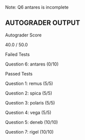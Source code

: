 Note: Q6 antares is incomplete

## AUTOGRADER OUTPUT


Autograder Score

40.0 / 50.0


Failed Tests

Question 6: antares (0/10)


Passed Tests

Question 1: remus (5/5)

Question 2: spica (5/5)

Question 3: polaris (5/5)

Question 4: vega (5/5)

Question 5: deneb (10/10)

Question 7: rigel (10/10)

